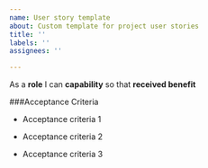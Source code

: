```yaml
---
name: User story template
about: Custom template for project user stories
title: ''
labels: ''
assignees: ''

---
```


As a **role** I can **capability** so that **received benefit**


###Acceptance Criteria

- Acceptance criteria 1

- Acceptance criteria 2

- Acceptance criteria 3
